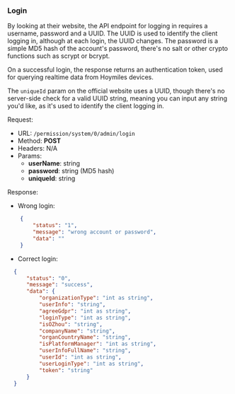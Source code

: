 ### Login

By looking at their website, the API endpoint for logging in requires a username, password and a UUID. The UUID is used to identify the client logging in, although at each login, the UUID changes. The password is a simple MD5 hash of the account's password, there's no salt or other crypto functions such as scrypt or bcrypt. 

On a successful login, the response returns an authentication token, used for querying realtime data from Hoymiles devices.

The `uniqueId` param on the official website uses a UUID, though there's no server-side check for a valid UUID string, meaning you can input any string you'd like, as it's used to identify the client logging in.

Request:

- URL: `/permission/system/0/admin/login`
- Method: **POST**
- Headers: N/A
- Params:
  - **userName**: string
  - **password**: string (MD5 hash)
  - **uniqueId**: string

Response:
- Wrong login:
```json
    {
        "status": "1", 
        "message": "wrong account or password",
        "data": ""
    }
```

- Correct login:
```json
  {
      "status": "0",
      "message": "success",
      "data": {
          "organizationType": "int as string",
          "userInfo": "string",
          "agreeGdpr": "int as string",
          "loginType": "int as string",
          "isOZhou": "string",
          "companyName": "string",
          "organCountryName": "string",
          "isPlatformManager": "int as string",
          "userInfoFullName": "string",
          "userId": "int as string",
          "userLoginType": "int as string",
          "token": "string"
      }
  }
```


